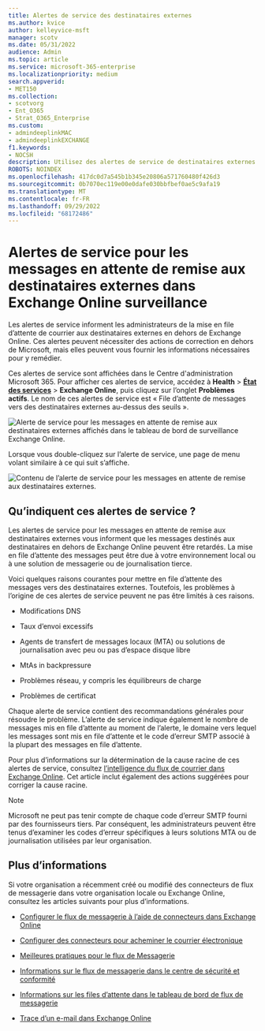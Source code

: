 ```yaml
---
title: Alertes de service des destinataires externes
ms.author: kvice
author: kelleyvice-msft
manager: scotv
ms.date: 05/31/2022
audience: Admin
ms.topic: article
ms.service: microsoft-365-enterprise
ms.localizationpriority: medium
search.appverid:
- MET150
ms.collection:
- scotvorg
- Ent_O365
- Strat_O365_Enterprise
ms.custom:
- admindeeplinkMAC
- admindeeplinkEXCHANGE
f1.keywords:
- NOCSH
description: Utilisez des alertes de service de destinataires externes pour surveiller les boîtes aux lettres en attente qui atteignent leur quota de boîtes aux lettres.
ROBOTS: NOINDEX
ms.openlocfilehash: 417dc0d7a545b1b345e20806a571760480f426d3
ms.sourcegitcommit: 0b7070ec119e00e0dafe030bbfbef0ae5c9afa19
ms.translationtype: MT
ms.contentlocale: fr-FR
ms.lasthandoff: 09/29/2022
ms.locfileid: "68172486"
---
```

# <a name="service-alerts-for-messages-pending-delivery-to-external-recipients-in-exchange-online-monitoring"></a>Alertes de service pour les messages en attente de remise aux destinataires externes dans Exchange Online surveillance

Les alertes de service informent les administrateurs de la mise en file d’attente de courrier aux destinataires externes en dehors de Exchange Online. Ces alertes peuvent nécessiter des actions de correction en dehors de Microsoft, mais elles peuvent vous fournir les informations nécessaires pour y remédier.

Ces alertes de service sont affichées dans le Centre d'administration Microsoft 365. Pour afficher ces alertes de service, accédez à **Health** >  <a href="https://go.microsoft.com/fwlink/p/?linkid=842900" target="_blank">**État des services**</a> >  **Exchange Online**, puis cliquez sur l’onglet **Problèmes actifs**. Le nom de ces alertes de service est « File d’attente de messages vers des destinataires externes au-dessus des seuils ».

![Alerte de service pour les messages en attente de remise aux destinataires externes affichés dans le tableau de bord de surveillance Exchange Online.](../media/microsoft-365-exchange-monitoring/ExternalRecipientsServiceAlerts1.png)

Lorsque vous double-cliquez sur l’alerte de service, une page de menu volant similaire à ce qui suit s’affiche.

![Contenu de l’alerte de service pour les messages en attente de remise aux destinataires externes.](../media/microsoft-365-exchange-monitoring/ExternalRecipientsServiceAlerts2.png)

## <a name="what-do-these-service-alerts-indicate"></a>Qu’indiquent ces alertes de service ?

Les alertes de service pour les messages en attente de remise aux destinataires externes vous informent que les messages destinés aux destinataires en dehors de Exchange Online peuvent être retardés. La mise en file d’attente des messages peut être due à votre environnement local ou à une solution de messagerie ou de journalisation tierce.

Voici quelques raisons courantes pour mettre en file d’attente des messages vers des destinataires externes. Toutefois, les problèmes à l’origine de ces alertes de service peuvent ne pas être limités à ces raisons.

- Modifications DNS

- Taux d’envoi excessifs

- Agents de transfert de messages locaux (MTA) ou solutions de journalisation avec peu ou pas d’espace disque libre

- MtAs in backpressure

- Problèmes réseau, y compris les équilibreurs de charge

- Problèmes de certificat

Chaque alerte de service contient des recommandations générales pour résoudre le problème. L’alerte de service indique également le nombre de messages mis en file d’attente au moment de l’alerte, le domaine vers lequel les messages sont mis en file d’attente et le code d’erreur SMTP associé à la plupart des messages en file d’attente.

Pour plus d’informations sur la détermination de la cause racine de ces alertes de service, consultez [l’intelligence du flux de courrier dans Exchange Online](../security/office-365-security/mail-flow-intelligence-in-office-365.md). Cet article inclut également des actions suggérées pour corriger la cause racine.

> [!NOTE]
> Microsoft ne peut pas tenir compte de chaque code d’erreur SMTP fourni par des fournisseurs tiers. Par conséquent, les administrateurs peuvent être tenus d’examiner les codes d’erreur spécifiques à leurs solutions MTA ou de journalisation utilisées par leur organisation.

## <a name="more-information"></a>Plus d’informations

Si votre organisation a récemment créé ou modifié des connecteurs de flux de messagerie dans votre organisation locale ou Exchange Online, consultez les articles suivants pour plus d’informations.

- [Configurer le flux de messagerie à l’aide de connecteurs dans Exchange Online](/exchange/mail-flow-best-practices/use-connectors-to-configure-mail-flow/use-connectors-to-configure-mail-flow)

- [Configurer des connecteurs pour acheminer le courrier électronique](/exchange/mail-flow-best-practices/use-connectors-to-configure-mail-flow/set-up-connectors-to-route-mail)

- [Meilleures pratiques pour le flux de Messagerie](/exchange/mail-flow-best-practices/mail-flow-best-practices)

- [Informations sur le flux de messagerie dans le centre de sécurité et conformité](/microsoft-365/security/office-365-security/mail-flow-insights-v2)

- [Informations sur les files d’attente dans le tableau de bord de flux de messagerie](/microsoft-365/security/office-365-security/mfi-queue-alerts-and-queues#queues-insight-in-the-mail-flow-dashboard)

- [Trace d’un e-mail dans Exchange Online](/exchange/monitoring/trace-an-email-message/trace-an-email-message)
